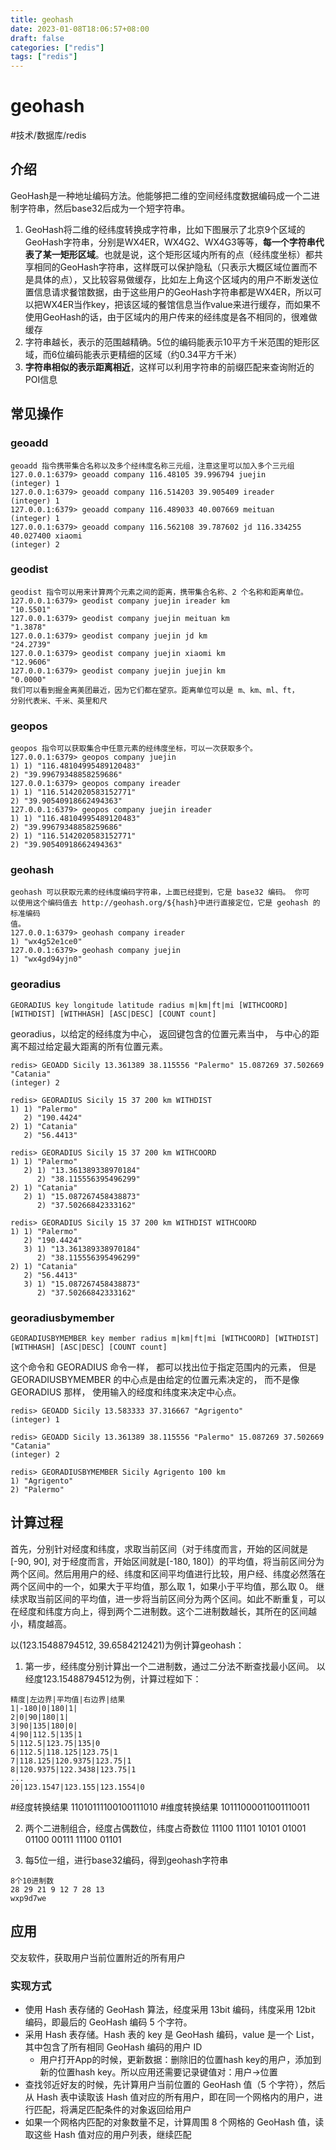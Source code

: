 ```yaml
---
title: geohash
date: 2023-01-08T18:06:57+08:00
draft: false
categories: ["redis"]
tags: ["redis"]
---
```


# geohash
#技术/数据库/redis

## 介绍
GeoHash是一种地址编码方法。他能够把二维的空间经纬度数据编码成一个二进制字符串，然后base32后成为一个短字符串。

1. GeoHash将二维的经纬度转换成字符串，比如下图展示了北京9个区域的GeoHash字符串，分别是WX4ER，WX4G2、WX4G3等等，**每一个字符串代表了某一矩形区域**。也就是说，这个矩形区域内所有的点（经纬度坐标）都共享相同的GeoHash字符串，这样既可以保护隐私（只表示大概区域位置而不是具体的点），又比较容易做缓存，比如左上角这个区域内的用户不断发送位置信息请求餐馆数据，由于这些用户的GeoHash字符串都是WX4ER，所以可以把WX4ER当作key，把该区域的餐馆信息当作value来进行缓存，而如果不使用GeoHash的话，由于区域内的用户传来的经纬度是各不相同的，很难做缓存
2. 字符串越长，表示的范围越精确。5位的编码能表示10平方千米范围的矩形区域，而6位编码能表示更精细的区域（约0.34平方千米）
3. **字符串相似的表示距离相近**，这样可以利用字符串的前缀匹配来查询附近的POI信息

## 常见操作
### geoadd
```
geoadd 指令携带集合名称以及多个经纬度名称三元组，注意这里可以加入多个三元组
127.0.0.1:6379> geoadd company 116.48105 39.996794 juejin
(integer) 1
127.0.0.1:6379> geoadd company 116.514203 39.905409 ireader
(integer) 1
127.0.0.1:6379> geoadd company 116.489033 40.007669 meituan
(integer) 1
127.0.0.1:6379> geoadd company 116.562108 39.787602 jd 116.334255 40.027400 xiaomi
(integer) 2
```
### geodist
```
geodist 指令可以用来计算两个元素之间的距离，携带集合名称、2 个名称和距离单位。
127.0.0.1:6379> geodist company juejin ireader km
"10.5501"
127.0.0.1:6379> geodist company juejin meituan km
"1.3878"
127.0.0.1:6379> geodist company juejin jd km
"24.2739"
127.0.0.1:6379> geodist company juejin xiaomi km
"12.9606"
127.0.0.1:6379> geodist company juejin juejin km
"0.0000"
我们可以看到掘金离美团最近，因为它们都在望京。距离单位可以是 m、km、ml、ft，
分别代表米、千米、英里和尺
```
### geopos
```
geopos 指令可以获取集合中任意元素的经纬度坐标，可以一次获取多个。
127.0.0.1:6379> geopos company juejin
1) 1) "116.48104995489120483"
2) "39.99679348858259686"
127.0.0.1:6379> geopos company ireader
1) 1) "116.5142020583152771"
2) "39.90540918662494363"
127.0.0.1:6379> geopos company juejin ireader
1) 1) "116.48104995489120483"
2) "39.99679348858259686"
2) 1) "116.5142020583152771"
2) "39.90540918662494363"
```
### geohash
```
geohash 可以获取元素的经纬度编码字符串，上面已经提到，它是 base32 编码。 你可
以使用这个编码值去 http://geohash.org/${hash}中进行直接定位，它是 geohash 的标准编码
值。
127.0.0.1:6379> geohash company ireader
1) "wx4g52e1ce0"
127.0.0.1:6379> geohash company juejin
1) "wx4gd94yjn0"
```
### georadius
```
GEORADIUS key longitude latitude radius m|km|ft|mi [WITHCOORD] [WITHDIST] [WITHHASH] [ASC|DESC] [COUNT count]
```
georadius，以给定的经纬度为中心， 返回键包含的位置元素当中， 与中心的距离不超过给定最大距离的所有位置元素。
```
redis> GEOADD Sicily 13.361389 38.115556 "Palermo" 15.087269 37.502669 "Catania"
(integer) 2

redis> GEORADIUS Sicily 15 37 200 km WITHDIST
1) 1) "Palermo"
   2) "190.4424"
2) 1) "Catania"
   2) "56.4413"

redis> GEORADIUS Sicily 15 37 200 km WITHCOORD
1) 1) "Palermo"
   2) 1) "13.361389338970184"
      2) "38.115556395496299"
2) 1) "Catania"
   2) 1) "15.087267458438873"
      2) "37.50266842333162"

redis> GEORADIUS Sicily 15 37 200 km WITHDIST WITHCOORD
1) 1) "Palermo"
   2) "190.4424"
   3) 1) "13.361389338970184"
      2) "38.115556395496299"
2) 1) "Catania"
   2) "56.4413"
   3) 1) "15.087267458438873"
      2) "37.50266842333162"
```
### georadiusbymember
```
GEORADIUSBYMEMBER key member radius m|km|ft|mi [WITHCOORD] [WITHDIST] [WITHHASH] [ASC|DESC] [COUNT count]
```
这个命令和 GEORADIUS 命令一样， 都可以找出位于指定范围内的元素， 但是 GEORADIUSBYMEMBER 的中心点是由给定的位置元素决定的， 而不是像 GEORADIUS 那样， 使用输入的经度和纬度来决定中心点。
```
redis> GEOADD Sicily 13.583333 37.316667 "Agrigento"
(integer) 1

redis> GEOADD Sicily 13.361389 38.115556 "Palermo" 15.087269 37.502669 "Catania"
(integer) 2

redis> GEORADIUSBYMEMBER Sicily Agrigento 100 km
1) "Agrigento"
2) "Palermo"
```
## 计算过程
首先，分别针对经度和纬度，求取当前区间（对于纬度而言，开始的区间就是[-90, 90], 对于经度而言，开始区间就是[-180, 180]）的平均值，将当前区间分为两个区间。然后用用户的经、纬度和区间平均值进行比较，用户经、纬度必然落在两个区间中的一个，如果大于平均值，那么取 1，如果小于平均值，那么取 0。
继续求取当前区间的平均值，进一步将当前区间分为两个区间。如此不断重复，可以在经度和纬度方向上，得到两个二进制数。这个二进制数越长，其所在的区间越小，精度越高。

以(123.15488794512, 39.6584212421)为例计算geohash：

1. 第一步，经纬度分别计算出一个二进制数，通过二分法不断查找最小区间。
以经度123.15488794512为例，计算过程如下：
```
精度|左边界|平均值|右边界|结果
1|-180|0|180|1|
2|0|90|180|1|
3|90|135|180|0|
4|90|112.5|135|1
5|112.5|123.75|135|0
6|112.5|118.125|123.75|1
7|118.125|120.9375|123.75|1
8|120.9375|122.3438|123.75|1
...
20|123.1547|123.155|123.1554|0
```

#经度转换结果
11010111100100111010
#维度转换结果
10111000011001110011

2. 两个二进制组合，经度占偶数位，纬度占奇数位
11100 11101 10101 01001 01100 00111 11100 01101
 
3. 每5位一组，进行base32编码，得到geohash字符串
```
8个10进制数
28 29 21 9 12 7 28 13
wxp9d7we
```

## 应用
交友软件，获取用户当前位置附近的所有用户
### 实现方式
- 使用 Hash 表存储的 GeoHash 算法，经度采用 13bit 编码，纬度采用 12bit 编码，即最后的 GeoHash 编码 5 个字符。
- 采用 Hash 表存储。Hash 表的 key 是 GeoHash 编码，value 是一个 List，其中包含了所有相同 GeoHash 编码的用户 ID
	- 用户打开App的时候，更新数据：删除旧的位置hash key的用户，添加到新的位置hash key。所以应用还需要记录键值对：用户->位置
- 查找邻近好友的时候，先计算用户当前位置的 GeoHash 值（5 个字符），然后从 Hash 表中读取该 Hash 值对应的所有用户，即在同一个网格内的用户，进行匹配，将满足匹配条件的对象返回给用户
- 如果一个网格内匹配的对象数量不足，计算周围 8 个网格的 GeoHash 值，读取这些 Hash 值对应的用户列表，继续匹配
